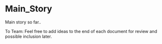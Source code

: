 # Main_Story
Main story so far..

To Team: Feel free to add ideas to the end of each document for review and possible inclusion later. 
